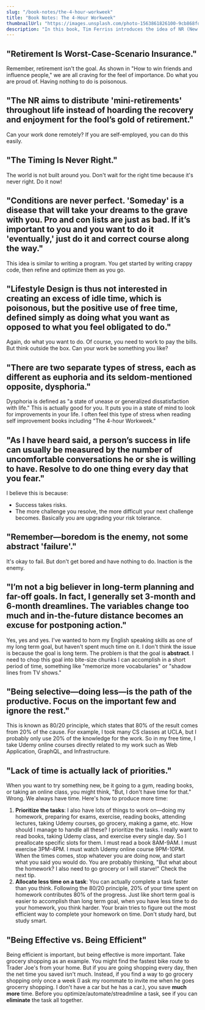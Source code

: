 ```yaml
---
slug: "/book-notes/the-4-hour-workweek"
title: "Book Notes: The 4-Hour Workweek"
thumbnailUrl: "https://images.unsplash.com/photo-1563861826100-9cb868fdbe1c?ixlib=rb-1.2.1&ixid=MXwxMjA3fDB8MHxwaG90by1wYWdlfHx8fGVufDB8fHw%3D&auto=format&fit=crop&w=1950&q=80"
description: "In this book, Tim Ferriss introduces the idea of NR (New Rich) and how to live like a millionaire without a million dollars."
---
```


## "Retirement Is Worst-Case-Scenario Insurance."

Remember, retirement isn't the goal. As shown in "How to win friends and influence people," we are all craving for the feel of importance. Do what you are proud of. Having nothing to do is poisonous.

## "The NR aims to distribute 'mini-retirements' throughout life instead of hoarding the recovery and enjoyment for the fool’s gold of retirement."

Can your work done remotely? If you are self-employed, you can do this easily.

## "The Timing Is Never Right."

The world is not built around you. Don't wait for the right time because it's never right. Do it now!

## "Conditions are never perfect. 'Someday' is a disease that will take your dreams to the grave with you. Pro and con lists are just as bad. If it’s important to you and you want to do it 'eventually,' just do it and correct course along the way."

This idea is similar to writing a program. You get started by writing crappy code, then refine and optimize them as you go.

## "Lifestyle Design is thus not interested in creating an excess of idle time, which is poisonous, but the positive use of free time, defined simply as doing what you want as opposed to what you feel obligated to do."

Again, do what you want to do. Of course, you need to work to pay the bills. But think outside the box. Can your work be something you like?

## "There are two separate types of stress, each as different as euphoria and its seldom-mentioned opposite, dysphoria."

Dysphoria is defined as "a state of unease or generalized dissatisfaction with life." This is actually good for you. It puts you in a state of mind to look for improvements in your life. I often feel this type of stress when reading self improvement books including "The 4-hour Workweek."

## "As I have heard said, a person’s success in life can usually be measured by the number of uncomfortable conversations he or she is willing to have. Resolve to do one thing every day that you fear."

I believe this is because:

- Success takes risks.
- The more challenge you resolve, the more difficult your next challenge becomes. Basically you are upgrading your risk tolerance.

## "Remember—boredom is the enemy, not some abstract 'failure'."

It's okay to fail. But don't get bored and have nothing to do. Inaction is the enemy.

## "I’m not a big believer in long-term planning and far-off goals. In fact, I generally set 3-month and 6-month dreamlines. The variables change too much and in-the-future distance becomes an excuse for postponing action."

Yes, yes and yes. I've wanted to horn my English speaking skills as one of my long term goal, but haven't spent much time on it. I don't think the issue is because the goal is long term. The problem is that the goal is **abstract**. I need to chop this goal into bite-size chunks I can accomplish in a short period of time, something like "memorize more vocabularies" or "shadow lines from TV shows."

## "Being selective—doing less—is the path of the productive. Focus on the important few and ignore the rest."

This is known as 80/20 principle, which states that 80% of the result comes from 20% of the cause. For example, I took many CS classes at UCLA, but I probably only use 20% of the knowledge for the work. So in my free time, I take Udemy online courses directly related to my work such as Web Application, GraphQL, and Infrastructure.

## "Lack of time is actually lack of priorities."

When you want to try something new, be it going to a gym, reading books, or taking an online class, you might think, "But, I don't have time for that." Wrong. We always have time. Here's how to produce more time:

1. **Prioritize the tasks**: I also have lots of things to work on—doing my homework, preparing for exams, exercise, reading books, attending lectures, taking Udemy courses, go grocery, making a game, etc. How should I manage to handle all these? I prioritize the tasks. I really want to read books, taking Udemy class, and exercise every single day. So I preallocate specific slots for them. I must read a book 8AM-9AM. I must exercise 3PM-4PM. I must watch Udemy online course 9PM-10PM. When the times comes, stop whatever you are doing now, and start what you said you would do. You are probably thinking, "But what about the homework? I also need to go grocery or I will starve!" Check the next tip.
2. **Allocate less time on a task**: You can actually complete a task faster than you think. Following the 80/20 principle, 20% of your time spent on homework contributes 80% of the progress. Just like short term goal is easier to accomplish than long term goal, when you have less time to do your homework, you think harder. Your brain tries to figure out the most efficient way to complete your homework on time. Don't study hard, but study smart.

## "Being Effective vs. Being Efficient"

Being efficient is important, but being effective is more important. Take grocery shopping as an example. You might find the fastest bike route to Trader Joe's from your home. But if you are going shopping every day, then the net time you saved isn't much. Instead, if you find a way to go grocery shopping only once a week (I ask my roommate to invite me when he goes grocerry shopping. I don't have a car but he has a car.), you save **much more** time. Before you optimize/automate/streadmline a task, see if you can **eliminate** the task all together.
